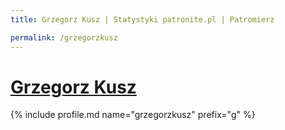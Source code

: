 ```yaml
---
title: Grzegorz Kusz | Statystyki patronite.pl | Patromierz

permalink: /grzegorzkusz
---
```


# [Grzegorz Kusz](https://patronite.pl/grzegorzkusz)

{% include profile.md name="grzegorzkusz" prefix="g" %}
